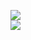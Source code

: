 [![](https://img.shields.io/badge/Made%20With-Github%20Spray-lightgrey.svg?style=for-the-badge&logo=github)](https://github.com/Annihil/github-spray#10138)  
[![](https://i.imgur.com/2DrTn0Z.gif)](https://github.com/Annihil/github-spray)